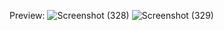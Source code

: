 Preview:
![Screenshot (328)](https://github.com/user-attachments/assets/a2ff60a0-6d01-4f45-b2d6-7edd52c71d7a)
![Screenshot (329)](https://github.com/user-attachments/assets/20a22aa4-14db-4fcd-9e0b-ddbd5057f2ca)
